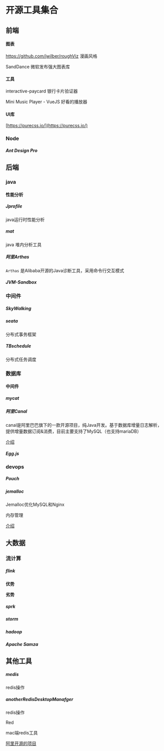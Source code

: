 # 开源工具集合

## 前端

#### 图表

https://github.com/jwilber/roughViz 漫画风格

SandDance 微软发布强大图表库

#### 工具

interactive-paycard 银行卡片验证器

Mini Music Player - VueJS 好看的播放器

#### UI库

 [https://purecss.io/](https://purecss.io/) 

### Node

##### Ant Design Pro

## 后端

### java

#### 性能分析

##### Jprofile

java运行时性能分析

##### mat

java 堆内分析工具

##### 阿里Arthas

`Arthas` 是Alibaba开源的Java诊断工具，采用命令行交互模式

##### JVM-Sandbox

### 中间件

##### SkyWalking

##### seata

分布式事务框架

##### TBschedule

分布式任务调度

### 数据库

#### 中间件

##### mycat

##### 阿里Canal

canal是阿里巴巴旗下的一款开源项目，纯Java开发。基于数据库增量日志解析，提供增量数据订阅&消费，目前主要支持了MySQL（也支持mariaDB）

[介绍](https://www.jianshu.com/p/87944efe1005)

##### Egg.js

### devops

##### Pouch

##### jemalloc

Jemalloc优化MySQL和Nginx

内存管理

[介绍](https://my.oschina.net/manmao/blog/603881)

## 大数据

### 流计算

##### flink

**优势**

**劣势**

##### sprk

##### storm

##### hadoop

##### Apache Samza



## 其他工具

##### medis

redis操作

##### anotherRedisDesktopManafger

redis操作

Red

mac端redis工具

[阿里开源的项目](https://www.jianshu.com/p/9b1f0788eaf5)

